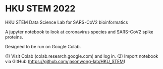 # HKU STEM 2022
HKU STEM Data Science Lab for SARS-CoV2 bioinformatics

A jupyter notebook to look at coronavirus species and SARS-CoV2 spike proteins.

Designed to be run on Google Colab.

(1) Visit Colab (colab.research.google.com) and log in.
(2) Import notebook via GitHub (https://github.com/jasonwong-lab/HKU_STEM)
